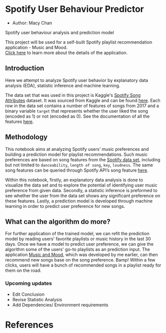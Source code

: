 # Spotify User Behaviour Predictor

-   Author: Macy Chan

Spotify user behaviour analysis and prediction model

This project will be used for a self-built Spotify playlist recommendation application - Music and Mood.  
[Click here](https://macy-chan.com/MusicAndMood.html) to learn more about the details of the application.


## Introduction
Here we attempt to analyze Spotify user behavior by explanatory data analysis (EDA), statistic inference and machine learning.

The data set that was used in this project is Kaggle's [Spotify Song Attributes](https://www.kaggle.com/geomack/spotifyclassification/home) dataset. It was sourced from Kaggle and can be found [here](https://www.kaggle.com/mrmorj/dataset-of-songs-in-spotify). Each row in the data set contains a number of features of songs from 2017 and a binary variable `target` that represents whether the user liked the song (encoded as 1) or not (encoded as 0). See the documentation of all the features [here](https://developer.spotify.com/documentation/web-api/reference/tracks/get-audio-features/).


## Methodology

This notebook aims at analyzing Spotify users’ music preferences and building a prediction model for playlist recommendations. Such music preferences are based on song features from the [Spotify data set](https://www.kaggle.com/mrmorj/dataset-of-songs-in-spotify), including but not limited to `danceability`, `length of song`, `key`, `loudness`. The same song features can be queried through Spotify API’s song feature [here](https://developer.spotify.com/documentation/web-api/reference/#/operations/get-several-audio-features). 

Within this notebook, firstly, an explanatory data analysis is done to visualize the data set and to explore the potential of identifying user music preference from given data. Secondly, a statistic inference is preformed to see whether the user from the data set shows any significant preference on these features. Lastly, a prediction model is developed through machine learning in order to predict user preference for new songs.


## What can the algorithm do more?

For further application of the trained model, we can refit the prediction model by reading users' favorite playlists or music history in the last 30 days. Once we have a model to predict user preference, we can give the algorithm some of the users' go-to playlists as an prediction input. The application [Music and Mood](https://macy-chan.com/MusicAndMood.html), which was developed by me earlier, can then recommend new songs base on the song preference. Bamp! Within a few clicks, users will have a bunch of recommended songs in a playlist ready for them on the road.


### Upcoming updates
- Edit Conclusion
- Revise Statistic Analysis
- Add Dependencies/ Environment requirements

# References
